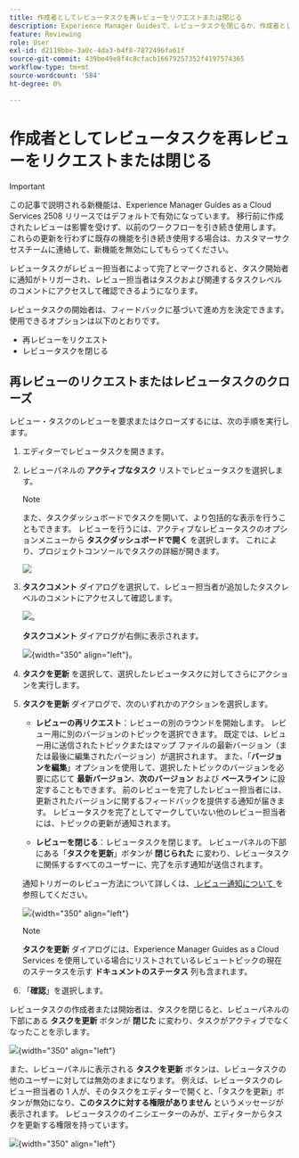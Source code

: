 ```yaml
---
title: 作成者としてレビュータスクを再レビューをリクエストまたは閉じる
description: Experience Manager Guidesで、レビュータスクを閉じるか、作成者としてレビューを再要求するワークフローについて理解する。
feature: Reviewing
role: User
exl-id: d2119bbe-3a0c-4da3-b4f8-7872496fa61f
source-git-commit: 439be49e8f4c8cfacb16679257352f4197574365
workflow-type: tm+mt
source-wordcount: '584'
ht-degree: 0%

---
```


# 作成者としてレビュータスクを再レビューをリクエストまたは閉じる

>[!IMPORTANT]
>
> この記事で説明される新機能は、Experience Manager Guides as a Cloud Services 2508 リリースではデフォルトで有効になっています。 移行前に作成されたレビューは影響を受けず、以前のワークフローを引き続き使用します。 これらの更新を行わずに既存の機能を引き続き使用する場合は、カスタマーサクセスチームに連絡して、新機能を無効にしてもらってください。

レビュータスクがレビュー担当者によって完了とマークされると、タスク開始者に通知がトリガーされ、レビュー担当者はタスクおよび関連するタスクレベルのコメントにアクセスして確認できるようになります。

レビュータスクの開始者は、フィードバックに基づいて進め方を決定できます。 使用できるオプションは以下のとおりです。

- 再レビューをリクエスト
- レビュータスクを閉じる

## 再レビューのリクエストまたはレビュータスクのクローズ

レビュー・タスクのレビューを要求またはクローズするには、次の手順を実行します。

1. エディターでレビュータスクを開きます。
2. レビューパネルの **アクティブなタスク** リストでレビュータスクを選択します。

   >[!NOTE]
   >
   > また、タスクダッシュボードでタスクを開いて、より包括的な表示を行うこともできます。 レビューを行うには、アクティブなレビュータスクのオプションメニューから **タスクダッシュボードで開く** を選択します。 これにより、プロジェクトコンソールでタスクの詳細が開きます。

   ![](images/task-dashboard-selection-author-view.png)
3. **タスクコメント** ダイアログを選択して、レビュー担当者が追加したタスクレベルのコメントにアクセスして確認します。

   ![](images/task-comments-selection-author-view.png)。

   **タスクコメント** ダイアログが右側に表示されます。

   ![](images/task-comments-dialog-editor.png){width="350" align="left"}。
4. **タスクを更新** を選択して、選択したレビュータスクに対してさらにアクションを実行します。
5. **タスクを更新** ダイアログで、次のいずれかのアクションを選択します。

   - **レビューの再リクエスト**：レビューの別のラウンドを開始します。 レビュー用に別のバージョンのトピックを選択できます。 既定では、レビュー用に送信されたトピックまたはマップ ファイルの最新バージョン（または最後に編集されたバージョン）が選択されます。 また、「**バージョンを編集**」オプションを使用して、選択したトピックのバージョンを必要に応じて **最新バージョン**、**次のバージョン** および **ベースライン** に設定することもできます。  前のレビューを完了したレビュー担当者には、更新されたバージョンに関するフィードバックを提供する通知が届きます。 レビュータスクを完了としてマークしていない他のレビュー担当者には、トピックの更新が通知されます。

   - **レビューを閉じる**：レビュータスクを閉じます。 レビューパネルの下部にある「**タスクを更新**」ボタンが **閉じられた** に変わり、レビュータスクに関係するすべてのユーザーに、完了を示す通知が送信されます。

   通知トリガーのレビュー方法について詳しくは、[ レビュー通知について ](./review-understanding-review-notifications.md) を参照してください。

   ![](images/update-task-dialog.png){width="350" align="left"}

   >[!NOTE]
   >
   > **タスクを更新** ダイアログには、Experience Manager Guides as a Cloud Services を使用している場合にリストされているレビュートピックの現在のステータスを示す **ドキュメントのステータス** 列も含まれます。


6. 「**確認**」を選択します。


レビュータスクの作成者または開始者は、タスクを閉じると、レビューパネルの下部にある **タスクを更新** ボタンが **閉じた** に変わり、タスクがアクティブでなくなったことを示します。

![](images/review-task-status-closed-review-panel.png){width="350" align="left"}

また、レビューパネルに表示される **タスクを更新** ボタンは、レビュータスクの他のユーザーに対しては無効のままになります。 例えば、レビュータスクのレビュー担当者の 1 人が、そのタスクをエディターで開くと、「タスクを更新」ボタンが無効になり、**このタスクに対する権限がありません** というメッセージが表示されます。 レビュータスクのイニシエーターのみが、エディターからタスクを更新する権限を持っています。

![](images/update-task-button-disabled.png){width="350" align="left"}
